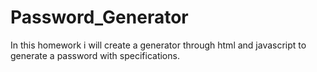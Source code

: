 # Password_Generator 

In this homework i will create a generator through html and javascript to generate a password with specifications. 
